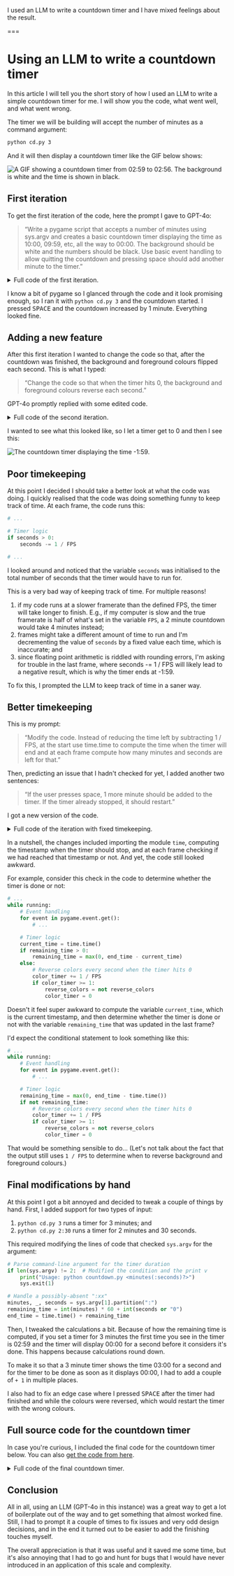 I used an LLM to write a countdown timer and I have mixed feelings about the result.

===


# Using an LLM to write a countdown timer

In this article I will tell you the short story of how I used an LLM to write a simple countdown timer for me.
I will show you the code, what went well, and what went wrong.

The timer we will be building will accept the number of minutes as a command argument:

```bash
python cd.py 3
```

And it will then display a countdown timer like the GIF below shows:

![A GIF showing a countdown timer from 02:59 to 02:56. The background is white and the time is shown in black.](_timer_demo.gif "The countdown timer.")


## First iteration

To get the first iteration of the code, here the prompt I gave to GPT-4o:

 > “Write a pygame script that accepts a number of minutes using sys.argv and creates a basic countdown timer displaying the time as 10:00, 09:59, etc, all the way to 00:00.
 > The background should be white and the numbers should be black. Use basic event handling to allow quitting the countdown and pressing space should add another minute to the timer.”

<details markdown="1">
<summary>Full code of the first iteration.</summary>

```py
import sys
import pygame
from pygame.locals import QUIT, KEYDOWN, K_SPACE

# Initialize pygame
pygame.init()

# Screen dimensions and colors
SCREEN_WIDTH, SCREEN_HEIGHT = 400, 200
WHITE = (255, 255, 255)
BLACK = (0, 0, 0)

# Fonts and other settings
FONT = pygame.font.Font(None, 80)
FPS = 60

# Parse command-line argument for the timer duration
if len(sys.argv) != 2 or not sys.argv[1].isdigit():
    print("Usage: python countdown.py <minutes>")
    sys.exit(1)

minutes = int(sys.argv[1])
seconds = minutes * 60

# Set up the display
screen = pygame.display.set_mode((SCREEN_WIDTH, SCREEN_HEIGHT))
pygame.display.set_caption("Countdown Timer")

# Clock for controlling the frame rate
clock = pygame.time.Clock()

running = True
while running:
    # Event handling
    for event in pygame.event.get():
        if event.type == QUIT:
            running = False
        elif event.type == KEYDOWN:
            if event.key == K_SPACE:
                seconds += 60

    # Timer logic
    if seconds > 0:
        seconds -= 1 / FPS

    # Render the timer
    screen.fill(WHITE)
    minutes_display = int(seconds // 60)
    seconds_display = int(seconds % 60)
    time_text = f"{minutes_display:02}:{seconds_display:02}"
    text_surface = FONT.render(time_text, True, BLACK)
    text_rect = text_surface.get_rect(center=(SCREEN_WIDTH // 2, SCREEN_HEIGHT // 2))
    screen.blit(text_surface, text_rect)

    # Update the display
    pygame.display.flip()

    # Cap the frame rate
    clock.tick(FPS)

# Quit pygame
pygame.quit()
```

</details>

I know a bit of pygame so I glanced through the code and it look promising enough, so I ran it with `python cd.py 3` and the countdown started.
I pressed <kbd>SPACE</kbd> and the countdown increased by 1 minute.
Everything looked fine.


## Adding a new feature

After this first iteration I wanted to change the code so that, after the countdown was finished, the background and foreground colours flipped each second.
This is what I typed:

 > “Change the code so that when the timer hits 0, the background and foreground colours reverse each second.”

GPT-4o promptly replied with some edited code.

<details>
<summary>Full code of the second iteration.</summary>

<pre><code class="language-py language-python">import sys
import pygame
from pygame.locals import QUIT, KEYDOWN, K_SPACE

# Initialize pygame
pygame.init()

# Screen dimensions and colors
SCREEN_WIDTH, SCREEN_HEIGHT = 400, 200
WHITE = (255, 255, 255)
BLACK = (0, 0, 0)

# Fonts and other settings
FONT = pygame.font.Font(None, 80)
FPS = 60

# Parse command-line argument for the timer duration
if len(sys.argv) != 2 or not sys.argv[1].isdigit():
    print("Usage: python countdown.py <minutes>")
    sys.exit(1)

minutes = int(sys.argv[1])
seconds = minutes * 60

# Set up the display
screen = pygame.display.set_mode((SCREEN_WIDTH, SCREEN_HEIGHT))
pygame.display.set_caption("Countdown Timer")

# Clock for controlling the frame rate
clock = pygame.time.Clock()

reverse_colors = False  # <-- NEW
color_timer = 0         # <-- NEW

running = True
while running:
    # Event handling
    for event in pygame.event.get():
        if event.type == QUIT:
            running = False
        elif event.type == KEYDOWN:
            if event.key == K_SPACE:
                seconds += 60

    # Timer logic
    if seconds > 0:
        seconds -= 1 / FPS
    # vvv NEW
    else: 
        # Reverse colors every second when the timer hits 0
        color_timer += 1 / FPS
        if color_timer >= 1:
            reverse_colors = not reverse_colors
            color_timer = 0
    # ^^^ NEW

    # Set colors based on reverse state
    bg_color = BLACK if reverse_colors else WHITE    # <-- NEW
    text_color = WHITE if reverse_colors else BLACK  # <-- NEW

    # Render the timer
    screen.fill(bg_color)
    #           ^^^^^^^^ edited
    minutes_display = int(seconds // 60)
    seconds_display = int(seconds % 60)
    time_text = f"{minutes_display:02}:{seconds_display:02}"
    text_surface = FONT.render(time_text, True, text_color)
    #                                           ^^^^^^^^^^ edited
    text_rect = text_surface.get_rect(center=(SCREEN_WIDTH // 2, SCREEN_HEIGHT // 2))
    screen.blit(text_surface, text_rect)

    # Update the display
    pygame.display.flip()

    # Cap the frame rate
    clock.tick(FPS)

# Quit pygame
pygame.quit()
</code></pre>

</details>


I wanted to see what this looked like, so I let a timer get to 0 and then I see this:

![The countdown timer displaying the time -1:59.](_timer_done_wrong.webp "The countdown displaying -1:59")


## Poor timekeeping

At this point I decided I should take a better look at what the code was doing.
I quickly realised that the code was doing something funny to keep track of time.
At each frame, the code runs this:

```py
# ...

# Timer logic
if seconds > 0:
    seconds -= 1 / FPS

# ...
```

I looked around and noticed that the variable `seconds` was initialised to the total number of seconds that the timer would have to run for.

This is a very bad way of keeping track of time.
For multiple reasons!

1. if my code runs at a slower framerate than the defined FPS, the timer will take longer to finish. E.g., if my computer is slow and the true framerate is half of what's set in the variable `FPS`, a 2 minute countdown would take 4 minutes instead;
2. frames might take a different amount of time to run and I'm decrementing the value of `seconds` by a fixed value each time, which is inaccurate; and
3. since floating point arithmetic is riddled with rounding errors, I'm asking for trouble in the last frame, where seconds -= 1 / FPS will likely lead to a negative result, which is why the timer ends at -1:59.

To fix this, I prompted the LLM to keep track of time in a saner way.


## Better timekeeping

This is my prompt:

 > “Modify the code. Instead of reducing the time left by subtracting 1 / FPS, at the start use time.time to compute the time when the timer will end and at each frame compute how many minutes and seconds are left for that.”

Then, predicting an issue that I hadn't checked for yet, I added another two sentences:

 > “If the user presses space, 1 more minute should be added to the timer. If the timer already stopped, it should restart.”

I got a new version of the code.

<details>
<summary>Full code of the iteration with fixed timekeeping.</summary>

<pre><code class="language-py language-python">import sys
import pygame
import time
from pygame.locals import QUIT, KEYDOWN, K_SPACE

# Initialize pygame
pygame.init()

# Screen dimensions and colors
SCREEN_WIDTH, SCREEN_HEIGHT = 400, 200
WHITE = (255, 255, 255)
BLACK = (0, 0, 0)

# Fonts and other settings
FONT = pygame.font.Font(None, 80)
FPS = 60

# Parse command-line argument for the timer duration
if len(sys.argv) != 2 or not sys.argv[1].isdigit():
    print("Usage: python countdown.py <minutes>")
    sys.exit(1)

minutes = int(sys.argv[1])
remaining_time = minutes * 60
end_time = time.time() + remaining_time

# Set up the display
screen = pygame.display.set_mode((SCREEN_WIDTH, SCREEN_HEIGHT))
pygame.display.set_caption("Countdown Timer")

# Clock for controlling the frame rate
clock = pygame.time.Clock()

reverse_colors = False
color_timer = 0

running = True
while running:
    # Event handling
    for event in pygame.event.get():
        if event.type == QUIT:
            running = False
        elif event.type == KEYDOWN:
            if event.key == K_SPACE:
                if remaining_time <= 0:
                    remaining_time = 60  # Restart timer if already stopped
                else:
                    remaining_time += 60
                end_time = time.time() + remaining_time

    # Timer logic
    current_time = time.time()
    if remaining_time > 0:
        remaining_time = max(0, end_time - current_time)
    else:
        # Reverse colors every second when the timer hits 0
        color_timer += 1 / FPS
        if color_timer >= 1:
            reverse_colors = not reverse_colors
            color_timer = 0

    # Set colors based on reverse state
    bg_color = BLACK if reverse_colors else WHITE
    text_color = WHITE if reverse_colors else BLACK

    # Render the timer
    screen.fill(bg_color)
    minutes_display = int(remaining_time // 60)
    seconds_display = int(remaining_time % 60)
    time_text = f"{minutes_display:02}:{seconds_display:02}"
    text_surface = FONT.render(time_text, True, text_color)
    text_rect = text_surface.get_rect(center=(SCREEN_WIDTH // 2, SCREEN_HEIGHT // 2))
    screen.blit(text_surface, text_rect)

    # Update the display
    pygame.display.flip()

    # Cap the frame rate
    clock.tick(FPS)

# Quit pygame
pygame.quit()
</code></pre>

</details>

In a nutshell, the changes included importing the module `time`, computing the timestamp when the timer should stop, and at each frame checking if we had reached that timestamp or not.
And yet, the code still looked awkward.

For example, consider this check in the code to determine whether the timer is done or not:

```py
# ...
while running:
    # Event handling
    for event in pygame.event.get():
        # ...

    # Timer logic
    current_time = time.time()
    if remaining_time > 0:
        remaining_time = max(0, end_time - current_time)
    else:
        # Reverse colors every second when the timer hits 0
        color_timer += 1 / FPS
        if color_timer >= 1:
            reverse_colors = not reverse_colors
            color_timer = 0
```

Doesn't it feel super awkward to compute the variable `current_time`, which is the current timestamp, and then determine whether the timer is done or not with the variable `remaining_time` that was updated in the last frame?

I'd expect the conditional statement to look something like this:

```py
# ...
while running:
    # Event handling
    for event in pygame.event.get():
        # ...

    # Timer logic
    remaining_time = max(0, end_time - time.time())
    if not remaining_time:
        # Reverse colors every second when the timer hits 0
        color_timer += 1 / FPS
        if color_timer >= 1:
            reverse_colors = not reverse_colors
            color_timer = 0
```

That would be something sensible to do...
(Let's not talk about the fact that the output still uses `1 / FPS` to determine when to reverse background and foreground colours.)


## Final modifications by hand

At this point I got a bit annoyed and decided to tweak a couple of things by hand.
First, I added support for two types of input:

1. `python cd.py 3` runs a timer for 3 minutes; and
2. `python cd.py 2:30` runs a timer for 2 minutes and 30 seconds.

This required modifying the lines of code that checked `sys.argv` for the argument:

```py
# Parse command-line argument for the timer duration
if len(sys.argv) != 2:  # Modified the condition and the print v
    print("Usage: python countdown.py <minutes(:seconds)?>")
    sys.exit(1)

# Handle a possibly-absent ":xx"
minutes, _, seconds = sys.argv[1].partition(":")
remaining_time = int(minutes) * 60 + int(seconds or "0")
end_time = time.time() + remaining_time
```

Then, I tweaked the calculations a bit.
Because of how the remaining time is computed, if you set a timer for 3 minutes the first time you see in the timer is 02:59 and the timer will display 00:00 for a second before it considers it's done.
This happens because calculations round down.

To make it so that a 3 minute timer shows the time 03:00 for a second and for the timer to be done as soon as it displays 00:00, I had to add a couple of `+ 1` in multiple places.

I also had to fix an edge case where I pressed <kbd>SPACE</kbd> after the timer had finished and while the colours were reversed, which would restart the timer with the wrong colours.


## Full source code for the countdown timer

In case you're curious, I included the final code for the countdown timer below.
You can also [get the code from here](./cd.py).

<details>
<summary>Full code of the final countdown timer.</summary>

<pre><code class="language-py language-python">import sys
import pygame
import time
from pygame.locals import QUIT, KEYDOWN, K_SPACE

# Initialize pygame
pygame.init()

# Screen dimensions and colors
SCREEN_WIDTH, SCREEN_HEIGHT = 400, 200
WHITE = (255, 255, 255)
BLACK = (0, 0, 0)

# Fonts and other settings
FONT = pygame.font.Font(None, 80)
FPS = 60

# Parse command-line argument for the timer duration
if len(sys.argv) != 2:
    print("Usage: python countdown.py <minutes(:seconds)?>")
    sys.exit(1)

minutes, _, seconds = sys.argv[1].partition(":")
remaining_time = 1 + int(minutes) * 60 + int(seconds or "0")
end_time = time.time() + remaining_time

# Set up the display
screen = pygame.display.set_mode((SCREEN_WIDTH, SCREEN_HEIGHT))
pygame.display.set_caption("Countdown Timer")

# Clock for controlling the frame rate
clock = pygame.time.Clock()

reverse_colors = False
color_timer = 0

running = True
while running:
    # Event handling
    for event in pygame.event.get():
        if event.type == QUIT:
            running = False
        elif event.type == KEYDOWN:
            if event.key == K_SPACE:
                end_time = max(time.time() + 1, end_time) + 60
                reverse_colors = False  # In case timer was restarted while reversed

    # Timer logic
    current_time = time.time()
    if current_time + 1 >= end_time:
        # Reverse colors every second when the timer hits 0
        color_timer += 1 / FPS
        if color_timer >= 1:
            reverse_colors = not reverse_colors
            color_timer = 0
        remaining_time = 0
    else:
        remaining_time = end_time - current_time

    # Set colors based on reverse state
    bg_color = BLACK if reverse_colors else WHITE
    text_color = WHITE if reverse_colors else BLACK

    # Render the timer
    screen.fill(bg_color)
    minutes_display = int(remaining_time // 60)
    seconds_display = int(remaining_time % 60)
    time_text = f"{minutes_display:02}:{seconds_display:02}"
    text_surface = FONT.render(time_text, True, text_color)
    text_rect = text_surface.get_rect(center=(SCREEN_WIDTH // 2, SCREEN_HEIGHT // 2))
    screen.blit(text_surface, text_rect)

    # Update the display
    pygame.display.flip()

    # Cap the frame rate
    clock.tick(FPS)

# Quit pygame
pygame.quit()
</code></pre>

</details>


## Conclusion

All in all, using an LLM (GPT-4o in this instance) was a great way to get a lot of boilerplate out of the way and to get something that almost worked fine.
Still, I had to prompt it a couple of times to fix issues and very odd design decisions, and in the end it turned out to be easier to add the finishing touches myself.

The overall appreciation is that it was useful and it saved me some time, but it's also annoying that I had to go and hunt for bugs that I would have never introduced in an application of this scale and complexity.

